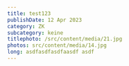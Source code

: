 ```yaml
---
title: test123
publishDate: 12 Apr 2023
category: ZK
subcategory: keine
titlephoto: /src/content/media/21.jpg
photos: src/content/media/14.jpg
long: asdfasdfasdfaasdf asdf
---
```

